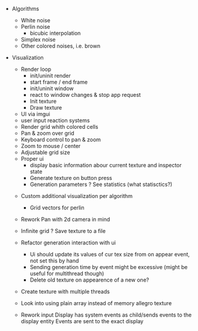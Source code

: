 * Algorithms
  - White noise
  * Perlin noise
      * bicubic interpolation
  - Simplex noise
  - Other colored noises, i.e. brown

* Visualization
  + Render loop
    + init/uninit render
    + start frame / end frame
    + init/uninit window
    + react to window changes & stop app request
    + Init texture
    + Draw texture
  + UI via imgui
  + user input reaction systems
  + Render grid whith colored cells
  + Pan & zoom over grid
  + Keyboard control to pan & zoom
  + Zoom to mouse / center
  + Adjustable grid size
  * Proper ui
    + display basic information abour current texture and inspector state
    + Generate texture on button press
    + Generation parameters
    ? See statistics (what statisctics?)
  - Custom additional visualization per algorithm
    -   Grid vectors for perlin
  - Rework Pan with 2d camera in mind
  - Infinite grid
  ? Save texture to a file

  - Refactor generation interaction with ui
    -   Ui should update its values of cur tex size from on appear event, not set this by hand
    -   Sending generation time by event might be excessive (might be useful for multithread though)
    -   Delete old texture on appearence of a new one?
  - Create texture with multiple threads
  - Look into using plain array instead of memory allegro texture
  - Rework input
    Display has system events as child/sends events to the display entity
    Events are sent to the exact display

